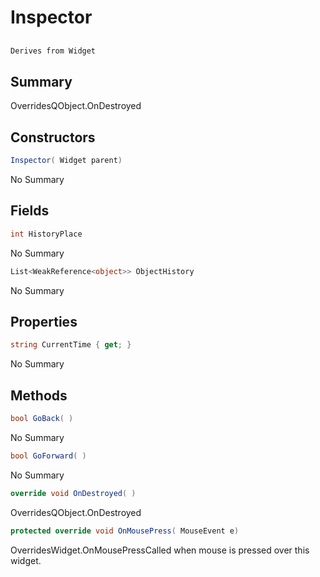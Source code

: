# Inspector

## 
```c#
Derives from Widget
```

## Summary

OverridesQObject.OnDestroyed
## Constructors

```c#
Inspector( Widget parent) 
```
No Summary
## Fields

```c#
int HistoryPlace
```
No Summary
```c#
List<WeakReference<object>> ObjectHistory
```
No Summary
## Properties

```c#
string CurrentTime { get; } 
```
No Summary
## Methods

```c#
bool GoBack( ) 
```
No Summary
```c#
bool GoForward( ) 
```
No Summary
```c#
override void OnDestroyed( ) 
```
OverridesQObject.OnDestroyed
```c#
protected override void OnMousePress( MouseEvent e) 
```
OverridesWidget.OnMousePressCalled when mouse is pressed over this widget.
